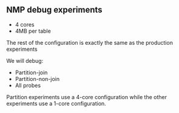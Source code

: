 ## NMP debug experiments

* 4 cores
* 4MB per table

The rest of the configuration is exactly the same as the production experiments

We will debug:
* Partition-join
* Partition-non-join
* All probes

Partition experiments use a 4-core configuration while the other experiments use a 1-core configuration.
